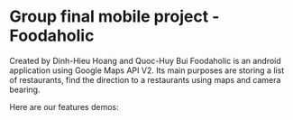 # Group final mobile project - Foodaholic
Created by Dinh-Hieu Hoang and Quoc-Huy Bui
Foodaholic is an android application using Google Maps API V2. Its main purposes are storing a list of restaurants, find the direction to a restaurants using maps and camera bearing.

Here are our features demos:
